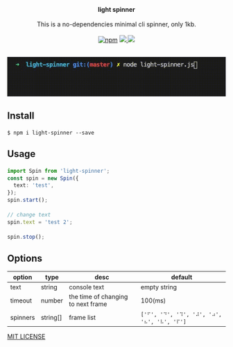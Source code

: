 <p align="center">
  <br/>
  <br/>
  <b>light spinner</b>
  <br />
  <br />
  <span>This is a no-dependencies minimal cli spinner, only 1kb.</span>
  <br />
  <br />
  <span>
    <a href="https://www.npmjs.org/package/light-spinner"><img src="https://img.shields.io/npm/v/light-spinner.svg?style=flat" alt="npm"></a> 
    <a href="./LICENSE" alt="GitHub license">
      <img src="https://img.shields.io/badge/license-MIT-blue.svg" />
    </a>
    <a href="https://github.com/echosoar/light-spinner/actions?query=workflow%3A%22Node.js+CI%22" alt="Node.js CI">
      <img src="https://img.shields.io/badge/Node.js%20CI-passing-brightgreen" />
    </a>
  </span>
  <br />
  <br/>
</p>


![effect](https://raw.githubusercontent.com/echosoar/light-spinner/master/light-spinner.gif)
## Install
```shell
$ npm i light-spinner --save
```
## Usage
```ts
import Spin from 'light-spinner';
const spin = new Spin({
  text: 'test',
});
spin.start();

// change text
spin.text = 'test 2';

spin.stop();
```

## Options
| option | type | desc | default |
| --- | --- | --- | --- |
| text | string | console text | empty string |
| timeout | number | the time of changing to next frame | 100(ms) |
| spinners | string[] | frame list | `['⠋', '⠙', '⠹', '⠼', '⠴', '⠦', '⠧', '⠏']` |


[MIT LICENSE](./LICENSE)